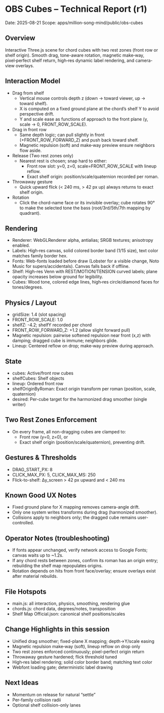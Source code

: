 # OBS Cubes – Technical Report (r1)

Date: 2025-08-21
Scope: apps/million-song-mind/public/obs-cubes

## Overview
Interactive Three.js scene for chord cubes with two rest zones (front row or shelf origin). Smooth drag, tone-aware rotation, magnetic make‑way, pixel‑perfect shelf return, high‑res dynamic label rendering, and camera-view overlays.

## Interaction Model
- Drag from shelf
  - Vertical mouse controls depth z (down → toward viewer, up → toward shelf).
  - X is computed on a fixed ground plane at the chord’s shelf Y to avoid perspective drift.
  - Y and scale ease as functions of approach to the front plane (y, scale → 0, FRONT_ROW_SCALE).
- Drag in front row
  - Same depth logic; can pull slightly in front (+FRONT_ROW_FORWARD_Z) and push back toward shelf.
  - Magnetic repulsion (soft) and make‑way preview ensure neighbors flow aside.
- Release (Two rest zones only)
  - Nearest rest is chosen; snap hard to either:
    - Front row slot: y=0, z=0, scale=FRONT_ROW_SCALE with lineup reflow.
    - Exact shelf origin: position/scale/quaternion recorded per roman.
- Throwaway gesture
  - Quick upward flick (< 240 ms, > 42 px up) always returns to exact shelf origin.
- Rotation
  - Click the chord-name face or its invisible overlay; cube rotates 90° to make the selected tone the bass (root/3rd/5th/7th mapping by quadrant).

## Rendering
- Renderer: WebGLRenderer alpha, antialias; SRGB textures; anisotropy enabled.
- Labels: High‑res canvas, solid colored border band (1/15 size), text color matches family border hex.
- Fonts: Web-fonts loaded before draw (Lobster for a visible change, Noto Music for supers/accidentals). Canvas falls back if offline.
- Shelf: High-res Venn with REST/MOTION/TENSION curved labels; plane opacity increases below ground for legibility.
- Cubes: Wood tone, colored edge lines, high‑res circle/diamond faces for tones/degrees.

## Physics / Layout
- gridSize: 1.4 (slot spacing)
- FRONT_ROW_SCALE: 1.0
- shelfZ: -4.2; shelfY recorded per chord
- FRONT_ROW_FORWARD_Z: +1.2 (allow slight forward pull)
- Magnetic repulsion: pairwise softened repulsion near front (x,z) with damping; dragged cube is immune; neighbors glide.
- Lineup: Centered reflow on drop; make‑way preview during approach.

## State
- cubes: Active/front row cubes
- shelfCubes: Shelf objects
- lineup: Ordered front row
- shelfOriginByRoman: Exact origin transform per roman (position, scale, quaternion)
- desired: Per-cube target for the harmonized drag smoother (single writer)

## Two Rest Zones Enforcement
- On every frame, all non-dragging cubes are clamped to:
  - Front row (y=0, z=0), or
  - Exact shelf origin (position/scale/quaternion), preventing drift.

## Gestures & Thresholds
- DRAG_START_PX: 8
- CLICK_MAX_PX: 5, CLICK_MAX_MS: 250
- Flick-to-shelf: Δy_screen > 42 px upward and < 240 ms

## Known Good UX Notes
- Fixed ground plane for X mapping removes camera-angle drift.
- Only one system writes transforms during drag (harmonized smoother).
- Collisions apply to neighbors only; the dragged cube remains user-controlled.

## Operator Notes (troubleshooting)
- If fonts appear unchanged, verify network access to Google Fonts; canvas waits up to ~1.2s.
- If any chord rests between zones, confirm its roman has an origin entry; rebuilding the shelf map repopulates origins.
- Rotation depends on hits from front face/overlay; ensure overlays exist after material rebuilds.

## File Hotspots
- main.js: all interaction, physics, smoothing, rendering glue
- chords.js: chord data, degrees/notes, transposition
- Shelf Map Official.json: canonical shelf positions/scales

## Change Highlights in this session
- Unified drag smoother; fixed-plane X mapping; depth→Y/scale easing
- Magnetic repulsion make‑way (soft), lineup reflow on drop only
- Two rest zones enforced continuously; pixel-perfect origin return
- Throwaway gesture hardened; flick threshold tuned
- High‑res label rendering; solid color border band; matching text color
- Webfont loading gate; deterministic label drawing

## Next Ideas
- Momentum on release for natural “settle”
- Per-family collision radii
- Optional shelf collision-only lanes
